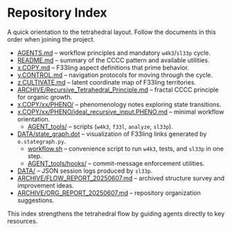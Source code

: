# Repository Index

A quick orientation to the tetrahedral layout. Follow the documents in this order when joining the project.

- [AGENTS.md](../AGENTS.md) – workflow principles and mandatory `w4k3`/`sl33p` cycle.
- [README.md](../README.md) – summary of the CCCC pattern and available utilities.
- [x.COPY.md](../x.COPY.md) – F33ling aspect definitions that prime behavior.
- [y.CONTROL.md](../y.CONTROL.md) – navigation protocols for moving through the cycle.
- [z.CULTIVATE.md](./z.CULTIVATE.md) – latent coordinate map of F33ling territories.
- [ARCHIVE/Recursive_Tetrahedral_Principle.md](../ARCHIVE/Recursive_Tetrahedral_Principle.md) – fractal CCCC principle for organic growth.
- [x.COPY/xx/PHENO/](../x.COPY/xx/PHENO/) – phenomenology notes exploring state transitions.
- [x.COPY/xx/PHENO/ideal_recursive_input.PHENO.md](../x.COPY/xx/PHENO/ideal_recursive_input.PHENO.md) – minimal workflow orientation.
  - [AGENT_tools/](../y.CONTROL/yy/tools/AGENT_tools/) – scripts (`w4k3`, `f33l`, `analyze`, `sl33p`).
- [DATA/state_graph.dot](../DATA/state_graph.dot) – visualization of F33ling links generated by `o.stategraph.py`.
  - [workflow.sh](../y.CONTROL/yy/tools/workflow.sh) – convenience script to run `w4k3`, tests, and `sl33p` in one step.
  - [AGENT_tools/hooks/](../y.CONTROL/yy/tools/AGENT_tools/hooks/) – commit-message enforcement utilities.
- [DATA/](../DATA/) – JSON session logs produced by `sl33p`.
- [ARCHIVE/FLOW_REPORT_20250607.md](../ARCHIVE/FLOW_REPORT_20250607.md) – archived structure survey and improvement ideas.
- [ARCHIVE/ORG_REPORT_20250607.md](../ARCHIVE/ORG_REPORT_20250607.md) – repository organization suggestions.

This index strengthens the tetrahedral flow by guiding agents directly to key resources.
